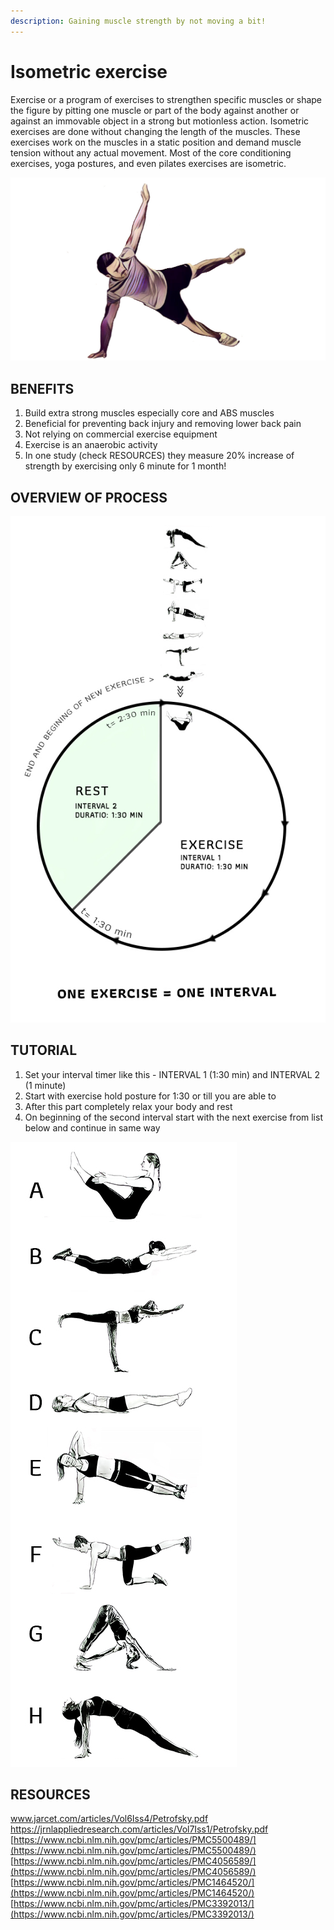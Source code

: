 ```yaml
---
description: Gaining muscle strength by not moving a bit!
---
```


# Isometric exercise

Exercise or a program of exercises to strengthen specific muscles or shape the figure by pitting one muscle or part of the body against another or against an immovable object in a strong but motionless action. Isometric exercises are done without changing the length of the muscles. These exercises work on the muscles in a static position and demand muscle tension without any actual movement. Most of the core conditioning exercises, yoga postures, and even pilates exercises are isometric.

![](../.gitbook/assets/isomexer_cover.jpg)

## BENEFITS

1. Build extra strong muscles especially core and ABS muscles
2. Beneficial for preventing back injury and removing lower back pain
3. Not relying on commercial exercise equipment
4. Exercise is an anaerobic activity
5. In one study \(check RESOURCES\) they measure 20% increase of strength by exercising only 6 minute for 1 month!

## OVERVIEW OF PROCESS

![](../.gitbook/assets/isomexer_process.jpg)

## TUTORIAL

1. Set your interval timer like this - INTERVAL 1 \(1:30 min\) and  INTERVAL 2 \(1 minute\)
2. Start with exercise hold posture for 1:30 or till you are able to
3. After this part completely relax your body and rest
4. On beginning of the second interval start with the next exercise from list below and continue in same way

![](../.gitbook/assets/isomexer_excercise_list.jpg)

## RESOURCES

[www.jarcet.com/articles/Vol6Iss4/Petrofsky.pdf  
https://jrnlappliedresearch.com/articles/Vol7Iss1/Petrofsky.pdf  
](www.jarcet.com/articles/Vol6Iss4/Petrofsky.pdf
)[https://www.ncbi.nlm.nih.gov/pmc/articles/PMC5500489/](https://www.ncbi.nlm.nih.gov/pmc/articles/PMC5500489/)  
[https://www.ncbi.nlm.nih.gov/pmc/articles/PMC4056589/](https://www.ncbi.nlm.nih.gov/pmc/articles/PMC4056589/)  
[https://www.ncbi.nlm.nih.gov/pmc/articles/PMC1464520/](https://www.ncbi.nlm.nih.gov/pmc/articles/PMC1464520/)  
[https://www.ncbi.nlm.nih.gov/pmc/articles/PMC3392013/](https://www.ncbi.nlm.nih.gov/pmc/articles/PMC3392013/)  


